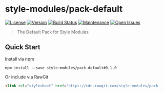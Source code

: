 style-modules/pack-default
==========================

[![License][license-image]][license-link]
[![Version][version-image]][version-link]
[![Build Status][build-image]][build-link]
[![Maintenance][maintenance-image]][graph-link]
[![Open Issues][issues-image]][issues-link]

> The Default Pack for Style Modules

## Quick Start
Install via npm
```shell
npm install --save style-modules/pack-default#0.1.0
```

Or include via RawGit
```html
<link rel="stylesheet" href="https://cdn.rawgit.com/style-modules/pack-default/0.1.0/bundle/main.css" />
```

[license-image]: https://img.shields.io/github/license/style-modules/pack-default.svg
[license-link]: https://github.com/style-modules/pack-default/blob/master/LICENSE
[version-image]: https://img.shields.io/github/release/style-modules/pack-default.svg
[version-link]: https://github.com/style-modules/pack-default/releases
[build-image]:https://travis-ci.org/style-modules/pack-default.svg?branch=master
[build-link]: https://travis-ci.org/style-modules/pack-default
[maintenance-image]: https://img.shields.io/maintenance/yes/2017.svg
[graph-link]: https://github.com/style-modules/pack-default/graphs/contributors
[issues-image]: https://img.shields.io/github/issues/style-modules/pack-default.svg
[issues-link]: https://github.com/style-modules/pack-default/issues
